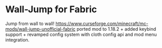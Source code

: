 # Wall-Jump for Fabric

Jump from wall to wall!
https://www.curseforge.com/minecraft/mc-mods/wall-jump-unofficial-fabric
ported mod to 1.18.2 + added keybind support + revamped config system with cloth config api and mod menu integration.
